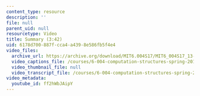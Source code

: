 ```yaml
---
content_type: resource
description: ''
file: null
parent_uid: null
resourcetype: Video
title: Summary (3:42)
uid: 6178d700-887f-cca4-a439-8e586fb5f4e4
video_files:
  archive_url: https://archive.org/download/MIT6.004S17/MIT6_004S17_13-02-06_300k.mp4
  video_captions_file: /courses/6-004-computation-structures-spring-2017/c1eb1ea3f99d51dfb620e093fadf68b4_ff2hWbJAipY.vtt
  video_thumbnail_file: null
  video_transcript_file: /courses/6-004-computation-structures-spring-2017/93e90606bbf050d1924db54b7c5cceb5_ff2hWbJAipY.pdf
video_metadata:
  youtube_id: ff2hWbJAipY
---
```

